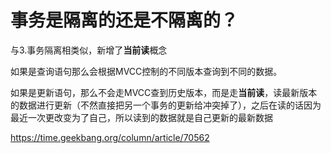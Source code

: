 # 事务是隔离的还是不隔离的？

与3.事务隔离相类似，新增了**当前读**概念

如果是查询语句那么会根据MVCC控制的不同版本查询到不同的数据。

如果是更新语句，那么不会走MVCC查到历史版本，而是走**当前读**，读最新版本的数据进行更新（不然直接把另一个事务的更新给冲突掉了），之后在读的话因为最近一次更改变为了自己，所以读到的数据就是自己更新的最新数据

https://time.geekbang.org/column/article/70562



